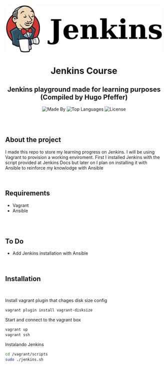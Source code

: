 <p align="center">
    <img height="150px" alt="jenkins" src="logo.svg">
</p>

<h1 align="center">
    Jenkins Course
</h1>

<h2 align="center">
    Jenkins playground made for learning purposes (Compiled by Hugo Pfeffer)
</h2>

<p align="center">
    <img alt="Made By" src="https://img.shields.io/badge/Made%20By-Hugo%20Pfeffer-red">
    <img alt="Top Languages" src="https://img.shields.io/github/languages/top/HugoPfeffer/jenkins-course">
    <img alt="License" src="https://img.shields.io/github/license/HugoPfeffer/jenkins-course">
</p>

</br>
</br>
<h2> About the project </h2>

I made this repo to store my learning progress on Jenkins. I will be using Vagrant to provision a working enviroment. First I installed Jenkins with the script provided at Jenkins Docs but later on I plan on installing it with Ansible to reinforce my knowlodge with Ansible

</br>
<h2>Requirements</h2>
<ul>
    <li>Vagrant</li>
    <li>Ansible</li>
    <!-- <li></li> -->
</ul>
</br>
</br>


<h2>To Do</h2>
<ul>
    <li>Add Jenkins installation with Ansible</li>
    <!-- <li></li> -->
</ul>
</br>


<h2>Installation</h2>
</br>


Install vagrant plugin that chages disk size config
```sh
vagrant plugin install vagrant-disksize
```
Start and connect to the vagrant box
```sh
vagrant up
vagrant ssh
```
Instalando Jenkins
```sh
cd /vagrant/scripts
sudo ./jenkins.sh
```


</br>











